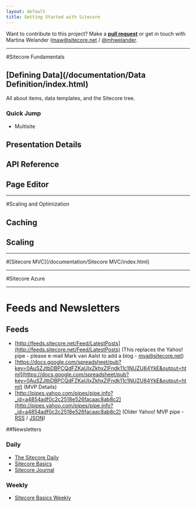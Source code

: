 ```yaml
---
layout: default
title: Getting Started with Sitecore
---
```


Want to contribute to this project? Make a **[pull request](https://github.com/Sitecore-Community/Sitecore-Community-Docs)** or get in touch with Martina Welander ([maw@sitecore.net](maw@sitecore.net) / [@mhwelander](http://twitter.com/mhwelander).

---------------------------------------

#Sitecore Fundamentals

## [Defining Data](/documentation/Data Definition/index.html)
All about items, data templates, and the Sitecore tree. 

### Quick Jump
* Multisite

## Presentation Details

## API Reference

## Page Editor

---------------------------------------

#Scaling and Optimization

## Caching

## Scaling

---------------------------------------

#[Sitecore MVC](/documentation/Sitecore MVC/index.html)

---------------------------------------

#Sitecore Azure

---------------------------------------

# Feeds and Newsletters

## Feeds

* [http://feeds.sitecore.net/Feed/LatestPosts](http://feeds.sitecore.net/Feed/LatestPosts) (This replaces the Yahoo! pipe - please e-mail Mark van Aalst to add a blog - [mva@sitecore.net](mva@sitecore.net))
* [https://docs.google.com/spreadsheet/pub?key=0AuSZJtbDBPCQdFZKaUIxZkhxZlFndk11c1NUZU84YkE&output=html](https://docs.google.com/spreadsheet/pub?key=0AuSZJtbDBPCQdFZKaUIxZkhxZlFndk11c1NUZU84YkE&output=html) (MVP Details)
* [http://pipes.yahoo.com/pipes/pipe.info?_id=a4854adf0c2c2518e526facaac8ab8c2](http://pipes.yahoo.com/pipes/pipe.info?_id=a4854adf0c2c2518e526facaac8ab8c2) (Older Yahoo! MVP pipe - [RSS](http://pipes.yahoo.com/pipes/pipe.run?_id=a4854adf0c2c2518e526facaac8ab8c2&_render=rss) / [JSON](http://pipes.yahoo.com/pipes/pipe.run?_id=a4854adf0c2c2518e526facaac8ab8c2&_render=json))

##Newsletters

### Daily

* [The Sitecore Daily](http://paper.li/sitecore)
* [Sitecore Basics](http://paper.li/kiranpatils/1378702752)
* [Sitecore Journal](http://paper.li/varunvns/1387067950)

### Weekly

* [Sitecore Basics Weekly](http://tinyletter.com/sitecorebasics)